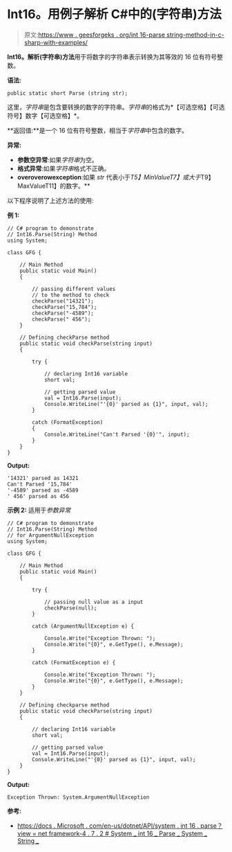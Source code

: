 # Int16。用例子解析 C#中的(字符串)方法

> 原文:[https://www . geesforgeks . org/int 16-parse string-method-in-c-sharp-with-examples/](https://www.geeksforgeeks.org/int16-parsestring-method-in-c-sharp-with-examples/)

**Int16。解析(字符串)方法**用于将数字的字符串表示转换为其等效的 16 位有符号整数。

**语法:**

```
public static short Parse (string str);
```

这里，*字符串*是包含要转换的数字的字符串。*字符串*的格式为*【可选空格】【可选符号】数字【可选空格】*。

**返回值:**是一个 16 位有符号整数，相当于*字符串*中包含的数字。

**异常:**

*   **参数空异常**:如果*字符串*为空。
*   **格式异常**:如果*字符串*格式不正确。
*   **overoverowexception**:如果 *str* 代表小于*T5】MinValueT7】或大于*T9】MaxValueT11】的数字。**

以下程序说明了上述方法的使用:

**例 1:**

```
// C# program to demonstrate
// Int16.Parse(String) Method
using System;

class GFG {

    // Main Method
    public static void Main()
    {

        // passing different values
        // to the method to check
        checkParse("14321");
        checkParse("15,784");
        checkParse("-4589");
        checkParse(" 456");
    }

    // Defining checkParse method
    public static void checkParse(string input)
    {

        try {

            // declaring Int16 variable
            short val;

            // getting parsed value
            val = Int16.Parse(input);
            Console.WriteLine("'{0}' parsed as {1}", input, val);
        }

        catch (FormatException) 
        {
            Console.WriteLine("Can't Parsed '{0}'", input);
        }
    }
}
```

**Output:**

```
'14321' parsed as 14321
Can't Parsed '15,784'
'-4589' parsed as -4589
' 456' parsed as 456

```

**示例 2:** 适用于*参数异常*

```
// C# program to demonstrate
// Int16.Parse(String) Method
// for ArgumentNullException
using System;

class GFG {

    // Main Method
    public static void Main()
    {

        try {

            // passing null value as a input
            checkParse(null);
        }

        catch (ArgumentNullException e) {

            Console.Write("Exception Thrown: ");
            Console.Write("{0}", e.GetType(), e.Message);
        }

        catch (FormatException e) {

            Console.Write("Exception Thrown: ");
            Console.Write("{0}", e.GetType(), e.Message);
        }
    }

    // Defining checkparse method
    public static void checkParse(string input)
    {

        // declaring Int16 variable
        short val;

        // getting parsed value
        val = Int16.Parse(input);
        Console.WriteLine("'{0}' parsed as {1}", input, val);
    }
}
```

**Output:**

```
Exception Thrown: System.ArgumentNullException

```

**参考:**

*   [https://docs . Microsoft . com/en-us/dotnet/API/system . int 16 . parse？view = net framework-4 . 7 . 2 # System _ int 16 _ Parse _ System _ String _](https://docs.microsoft.com/en-us/dotnet/api/system.int16.parse?view=netframework-4.7.2#System_Int16_Parse_System_String_)
